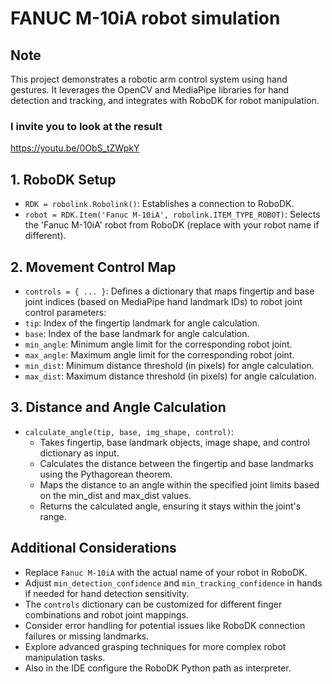 # FANUC M-10iA robot simulation

## Note
This project demonstrates a robotic arm control system using hand gestures. It leverages the OpenCV and MediaPipe libraries for hand detection and tracking, and integrates with RoboDK for robot manipulation.

### I invite you to look at the result
https://youtu.be/0ObS_tZWpkY

## 1. RoboDK Setup
- ``` RDK = robolink.Robolink() ```: Establishes a connection to RoboDK.
- ``` robot = RDK.Item('Fanuc M-10iA', robolink.ITEM_TYPE_ROBOT) ```: Selects the 'Fanuc M-10iA' robot from RoboDK (replace with your robot name if different).

## 2. Movement Control Map
- ``` controls = { ... } ```: Defines a dictionary that maps fingertip and base joint indices (based on MediaPipe hand landmark IDs) to robot joint control parameters:
- ``` tip ```: Index of the fingertip landmark for angle calculation.
- ``` base ```: Index of the base landmark for angle calculation.
- ``` min_angle ```: Minimum angle limit for the corresponding robot joint.
- ``` max_angle ```: Maximum angle limit for the corresponding robot joint.
- ```min_dist```: Minimum distance threshold (in pixels) for angle calculation.
- ```max_dist```: Maximum distance threshold (in pixels) for angle calculation.

## 3. Distance and Angle Calculation
- ``` calculate_angle(tip, base, img_shape, control) ```:
    - Takes fingertip, base landmark objects, image shape, and control dictionary as input.
    - Calculates the distance between the fingertip and base landmarks using the Pythagorean theorem.
    - Maps the distance to an angle within the specified joint limits based on the min_dist and max_dist values.
    - Returns the calculated angle, ensuring it stays within the joint's range.

## Additional Considerations
- Replace ```Fanuc M-10iA``` with the actual name of your robot in RoboDK.
- Adjust ````min_detection_confidence```` and ````min_tracking_confidence```` in hands if needed for hand detection sensitivity.
- The ```controls``` dictionary can be customized for different finger combinations and robot joint mappings.
- Consider error handling for potential issues like RoboDK connection failures or missing landmarks.
- Explore advanced grasping techniques for more complex robot manipulation tasks.
- Also in the IDE configure the RoboDK Python path as interpreter.

